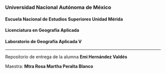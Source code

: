 

### Universidad Nacional Autónoma de México
#### Escuela Nacional de Estudios Superiores Unidad Mérida
#### Licenciatura en Geografía Aplicada
#### Laboratorio de Geografía Aplicada V
---
Repositorio de entrega de la alumna **Emi Hernández Valdés**


Maestra: **Mtra Rosa Martha Peralta Blanco**
